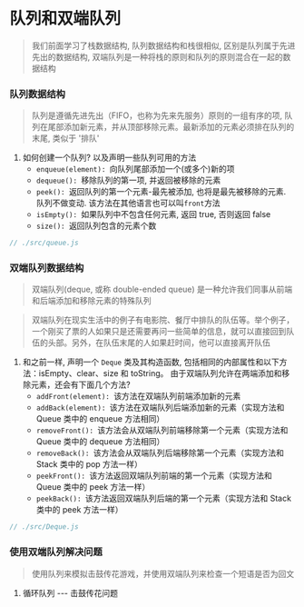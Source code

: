 # 队列和双端队列

> 我们前面学习了栈数据结构, 队列数据结构和栈很相似, 区别是队列属于先进先出的数据结构, 双端队列是一种将栈的原则和队列的原则混合在一起的数据结构

### 队列数据结构

> 队列是遵循先进先出（FIFO，也称为先来先服务）原则的一组有序的项, 队列在尾部添加新元素，并从顶部移除元素。最新添加的元素必须排在队列的末尾, 类似于 '排队'

1. 如何创建一个队列? 以及声明一些队列可用的方法
   - `enqueue(element): `向队列尾部添加一个(或多个)新的项
   - `dequeue(): `移除队列的第一项, 并返回被移除的元素
   - `peek(): `返回队列的第一个元素-最先被添加, 也将是最先被移除的元素. 队列不做变动. 该方法在其他语言也可以叫`front`方法
   - `isEmpty(): `如果队列中不包含任何元素, 返回 true, 否则返回 false
   - `size(): `返回队列包含的元素个数

```js
// ./src/queue.js
```

### 双端队列数据结构

> 双端队列(deque, 或称 double-ended queue) 是一种允许我们同事从前端和后端添加和移除元素的特殊队列

> 双端队列在现实生活中的例子有电影院、餐厅中排队的队伍等。举个例子，一个刚买了票的人如果只是还需要再问一些简单的信息，就可以直接回到队伍的头部。另外，在队伍末尾的人如果赶时间，他可以直接离开队伍

1. 和之前一样, 声明一个 `Deque` 类及其构造函数, 包括相同的内部属性和以下方法：isEmpty、clear、size 和 toString。 由于双端队列允许在两端添加和移除元素，还会有下面几个方法?
   - `addFront(element): `该方法在双端队列前端添加新的元素
   - `addBack(element): `该方法在双端队列后端添加新的元素（实现方法和 Queue 类中的 enqueue 方法相同）
   - `removeFront(): `该方法会从双端队列前端移除第一个元素（实现方法和 Queue 类中的 dequeue 方法相同）
   - `removeBack(): `该方法会从双端队列后端移除第一个元素（实现方法和 Stack 类中的 pop 方法一样）
   - `peekFront(): `该方法返回双端队列前端的第一个元素（实现方法和 Queue 类中的 peek 方法一样）
   - `peekBack(): `该方法返回双端队列后端的第一个元素（实现方法和 Stack 类中的 peek 方法一样）

```js
// ./src/Deque.js
```

### 使用双端队列解决问题

> 使用队列来模拟击鼓传花游戏，并使用双端队列来检查一个短语是否为回文

1. 循环队列 --- 击鼓传花问题
